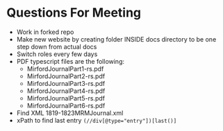# Questions For Meeting

- Work in forked repo
- Make new website by creating folder INSIDE docs directory to be one step down from actual docs
- Switch roles every few days
- PDF typescript files are the following:
    - MirfordJournalPart1-rs.pdf
    - MirfordJournalPart2-rs.pdf
    - MirfordJournalPart3-rs.pdf
    - MirfordJournalPart4-rs.pdf
    - MirfordJournalPart5-rs.pdf
    - MirfordJournalPart6-rs.pdf
- Find XML 1819-1823MRMJournal.xml
- xPath to find last entry `(//div[@type="entry"])[last()]`

